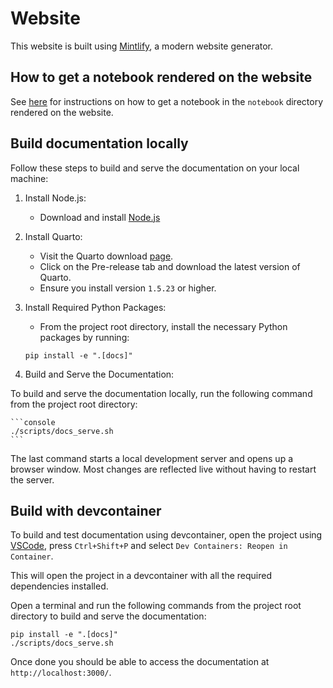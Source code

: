 # Website

This website is built using [Mintlify](https://mintlify.com/docs/quickstart), a modern website generator.

## How to get a notebook rendered on the website

See [here](https://github.com/ag2ai/ag2/blob/main/notebook/contributing.md#how-to-get-a-notebook-displayed-on-the-website) for instructions on how to get a notebook in the `notebook` directory rendered on the website.

## Build documentation locally

Follow these steps to build and serve the documentation on your local machine:

1. Install Node.js:
    - Download and install [Node.js](https://nodejs.org/en/download/)

2.  Install Quarto:
    - Visit the Quarto download [page](https://quarto.org/docs/download/).
    - Click on the Pre-release tab and download the latest version of Quarto.
    - Ensure you install version `1.5.23` or higher.

3. Install Required Python Packages:
    - From the project root directory, install the necessary Python packages by running:

    ```console
    pip install -e ".[docs]"
    ```

4. Build and Serve the Documentation:

To build and serve the documentation locally, run the following command from the project root directory:

    ```console
    ./scripts/docs_serve.sh
    ```

The last command starts a local development server and opens up a browser window.
Most changes are reflected live without having to restart the server.

## Build with devcontainer

To build and test documentation using devcontainer, open the project using [VSCode](https://code.visualstudio.com/), press `Ctrl+Shift+P` and select `Dev Containers: Reopen in Container`.

This will open the project in a devcontainer with all the required dependencies installed.

Open a terminal and run the following commands from the project root directory to build and serve the documentation:

```console
pip install -e ".[docs]"
./scripts/docs_serve.sh
```

Once done you should be able to access the documentation at `http://localhost:3000/`.
